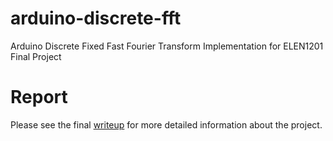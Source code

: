 # arduino-discrete-fft
Arduino Discrete Fixed Fast Fourier Transform Implementation for ELEN1201 Final Project

# Report
Please see the final [writeup](http://www.columbia.edu/~lvs2124/assets/Arduino_FFFT.pdf) for more detailed information about the project.
